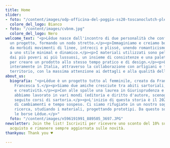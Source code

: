 ```yaml
---
title: Home
slider:
- foto: "/content/images/odp-officina-del-poggio-ss20-toscanoclutch-plexyfuxia.jpg"
  colore_del_logo: Bianco
- foto: "/content/images/cvbnm.jpg"
  colore_del_logo: Nero
welcome_text: "<p>Lēdue nasce dall'incontro di due personalità che confluiscono in
  un progetto, formando un nodo stretto.</p><p>Immaginiamo e creiamo borse caratterizzate
  da morbidi movimenti di linee, intrecci e plissé, unendo romanticismo e raffinatezza
  a uno stile minimal e dinamico.</p><p>I materiali utilizzati sono pelle e tessuti,
  dai più poveri ai più lussuosi, un insieme di consistenze e una palette di colori
  per creare un prodotto allo stesso tempo pratico e di design.</p><p>Lēdue investe
  interamente in Italia, attraverso la collaborazione con artigiani e fornitori del
  territorio, con la massima attenzione ai dettagli e alla qualità della lavorazione.</p>"
about_us:
  biografia: "<p>Lēdue è un progetto tutto al femminile, creato da Francesca B. e
    Francesca S.</p><p>Siamo due amiche cresciute tra abiti sartoriali, artigianalità
    e creatività.</p><p>Con alle spalle una laurea in Giurisprudenza e Architettura,
    abbiamo lavorato in vari mondi (editoria e diritto d'autore, scenografia e moda),
    seguito corsi di sartoria.</p><p>L'inizio di questa storia è il 2020, anno pieno
    di cambiamenti e tempo sospeso. Ci siamo rifugiate in un nostro sogno, facendo
    ricerca, studiando i materiali, progettando prototipi. Da questo sogno nascono
    le borse Lēdue.</p>"
  foto: "/content/images/n596191991_889505_3697.JPG"
newsletter: Join the list! Iscriviti per ricevere uno sconto del 10% sul tuo primo
  acquisto e rimanere sempre aggiornata sulle novità.
thankyou: Thank you ♥

---
```

